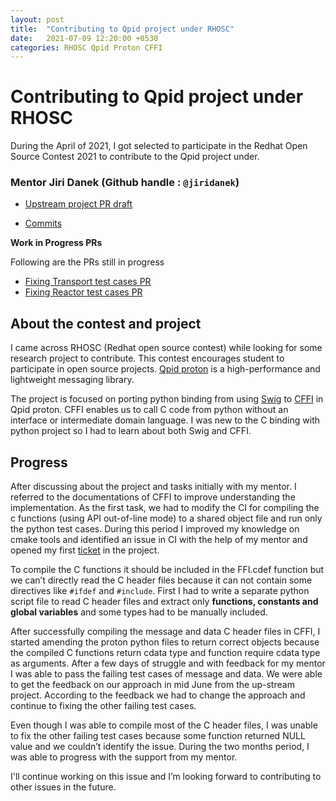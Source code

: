 ```yaml
---
layout: post
title:  "Contributing to Qpid project under RHOSC"
date:   2021-07-09 12:20:00 +0530
categories: RHOSC Qpid Proton CFFI
---
```


# Contributing to Qpid project under RHOSC
During the April of 2021, I got selected to participate in the Redhat Open Source Contest 2021 to contribute to the Qpid project under.


### __Mentor__ Jiri Danek (Github handle : ```@jiridanek```)


* [Upstream project PR draft](https://github.com/apache/qpid-proton/pull/318)

* [Commits](https://github.com/apache/qpid-proton/pull/318/commits)

__Work in Progress PRs__

Following are the PRs still in progress 
* [Fixing Transport test cases PR](https://github.com/jiridanek/qpid-proton/pull/32)    
* [Fixing Reactor test cases PR](https://github.com/jiridanek/qpid-proton/pull/33)

## About the contest and project
I came across RHOSC (Redhat open source contest) while looking for some research project to contribute. This contest encourages student to participate in open source projects. [Qpid proton](https://qpid.apache.org/proton/index.html) is a high-performance and lightweight messaging library.

The project is focused on porting python binding from using [Swig](http://www.swig.org/exec.html) to [CFFI](https://cffi.readthedocs.io/en/latest/overview.html) in Qpid proton. CFFI enables us to call C code from python without an interface or intermediate domain language. I was new to the C binding with python project so I had to learn about both Swig and CFFI.  


## Progress

After discussing about the project and tasks initially with my mentor. I referred to the documentations of CFFI to improve understanding the implementation. As the first task, we had to modify the CI for compiling the c functions (using API out-of-line mode) to a shared object file and run only the python test cases. During this period I improved my knowledge on cmake tools and identified an issue in CI with the help of my mentor and opened my first [ticket](https://issues.apache.org/jira/browse/PROTON-2391) in the project. 

To compile the C functions it should be included in the FFI.cdef function but we can’t directly read the C header files because it can not contain some directives like `#ifdef` and `#include`. First I had to write a separate python script file to read C header files and extract only __functions, constants and global variables__ and some types had to be manually included. 

After successfully compiling the message and data C header files in CFFI, I started amending the proton python files to return correct objects because the compiled C functions return cdata type and function require cdata type as arguments. After a few days of struggle and with feedback for my mentor I was able to pass the failing test cases of message and data. We were able to get the feedback on our approach in mid June from the up-stream project. According to the feedback we had to change the approach and continue to fixing the other failing test cases.

Even though I was able to compile most of the C header files, I was unable to fix the other failing test cases because some function returned NULL value and we couldn’t identify the issue. During the two months period, I was able to progress with the support from my mentor. 

I'll continue working on this issue and I’m looking forward to contributing to other issues in the future.
 
